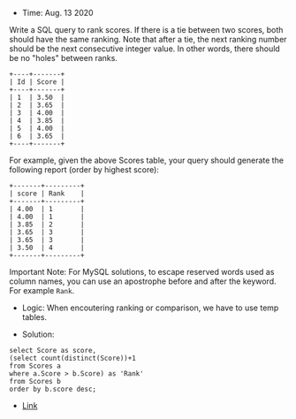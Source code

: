 * Time: Aug. 13 2020

Write a SQL query to rank scores. If there is a tie between two scores, both should have the same ranking. Note that after a tie, the next ranking number should be the next consecutive integer value. In other words, there should be no "holes" between ranks.

```
+----+-------+
| Id | Score |
+----+-------+
| 1  | 3.50  |
| 2  | 3.65  |
| 3  | 4.00  |
| 4  | 3.85  |
| 5  | 4.00  |
| 6  | 3.65  |
+----+-------+
```
For example, given the above Scores table, your query should generate the following report (order by highest score):
```
+-------+---------+
| score | Rank    |
+-------+---------+
| 4.00  | 1       |
| 4.00  | 1       |
| 3.85  | 2       |
| 3.65  | 3       |
| 3.65  | 3       |
| 3.50  | 4       |
+-------+---------+
```
Important Note: For MySQL solutions, to escape reserved words used as column names, you can use an apostrophe before and after the keyword. For example `Rank`.

* Logic: When encoutering ranking or comparison, we have to use temp tables.

* Solution:
```
select Score as score, 
(select count(distinct(Score))+1
from Scores a 
where a.Score > b.Score) as 'Rank'
from Scores b
order by b.score desc;
```

* [Link](https://leetcode.com/problems/rank-scores/)

